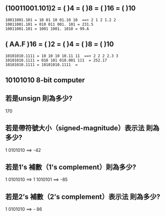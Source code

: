 ## (10011001.101)2 = (    )4 =  (    )8 =  (    )16  = (    )10
```
10011001.101 = 10 01 10 01.10 10  ==> 2 1 2 1.2 2
10011001.101 = 010 011 001. 101 = 231.5 
10011001.101 = 1001 1001. 1010 = 99.A
```

## ( AA.F )16 = (     )2 = (    )4 =  (    )8   = (    )10
```
10101010.1111 = 10 10 10 10.11 11  ==> 2 2 2 2.3 3
10101010.1111 = 010 101 010.001 111  = 252.17
10101010.1111 = 10101010.1111  = 
```

## 10101010 8-bit computer

## 若是unsign 則為多少? 
170

## 若是帶符號大小（signed-magnitude）表示法 則為多少? 
1 0101010 ==> -42

## 若是1’s 補數（1’s complement）則為多少? 
1 0101010 ==> 1 1010101 ==> -85

## 若是2’s 補數（2’s complement）表示法 則為多少? 
 1 0101010 ==> - 86
